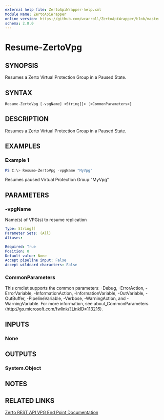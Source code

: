 ```yaml
---
external help file: ZertoApiWrapper-help.xml
Module Name: ZertoApiWrapper
online version: https://github.com/wcarroll/ZertoApiWrapper/blob/master/docs/Resume-ZertoVpg.md
schema: 2.0.0
---
```


# Resume-ZertoVpg

## SYNOPSIS
Resumes a Zerto Virtual Protection Group in a Paused State.

## SYNTAX

```
Resume-ZertoVpg [-vpgName] <String[]> [<CommonParameters>]
```

## DESCRIPTION
Resumes a Zerto Virtual Protection Group in a Paused State.

## EXAMPLES

### Example 1
```powershell
PS C:\> Resume-ZertoVpg -vpgName "MyVpg"
```

Resumes paused Virtual Protection Group "MyVpg"

## PARAMETERS

### -vpgName
Name(s) of VPG(s) to resume replication

```yaml
Type: String[]
Parameter Sets: (All)
Aliases:

Required: True
Position: 0
Default value: None
Accept pipeline input: False
Accept wildcard characters: False
```

### CommonParameters
This cmdlet supports the common parameters: -Debug, -ErrorAction, -ErrorVariable, -InformationAction, -InformationVariable, -OutVariable, -OutBuffer, -PipelineVariable, -Verbose, -WarningAction, and -WarningVariable.
For more information, see about_CommonParameters (http://go.microsoft.com/fwlink/?LinkID=113216).

## INPUTS

### None
## OUTPUTS

### System.Object
## NOTES

## RELATED LINKS
[Zerto REST API VPG End Point Documentation](http://s3.amazonaws.com/zertodownload_docs/Latest/Zerto%20Virtual%20Replication%20Zerto%20Virtual%20Manager%20%28ZVM%29%20-%20vSphere%20Online%20Help/RestfulAPIs/StatusAPIs.5.100.html#)
